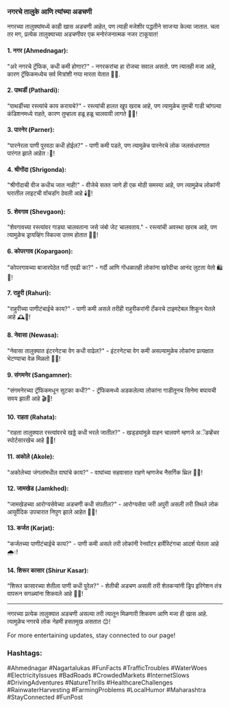 ### नगरचे तालुके आणि त्यांच्या अडचणी
नगरच्या तालुक्यांमध्ये काही खास अडचणी आहेत, पण त्याही मजेशीर पद्धतीने साजऱ्या केल्या जातात. चला तर मग, प्रत्येक तालुक्याच्या अडचणीवर एक मनोरंजनात्मक नजर टाकूयात!

#### 1. नगर (Ahmednagar):
"अरे नगरचे ट्रॅफिक, कधी कमी होणार?" - नगरकरांचा हा रोजचा सवाल असतो. पण त्यातही मजा आहे, कारण ट्रॅफिकमध्येच सर्व मित्रांशी गप्पा मारता येतात 🚗🛑.

#### 2. पाथर्डी (Pathardi):
"पाथर्डीच्या रस्त्यांचे काय करायचे?" - रस्त्यांची हालत खूप खराब आहे, पण त्यामुळेच तुमची गाडी चांगल्या कंडिशनमध्ये राहते, कारण तुम्हाला हळू हळू चालवावी लागते 🚙🔧!

#### 3. पारनेर (Parner):
"पारनेरला पाणी पुरवठा कधी होईल?" - पाणी कमी पडते, पण त्यामुळेच पारनेरचे लोक जलसंधारणात पारंगत झाले आहेत 💧🌿!

#### 4. श्रीगोंदा (Shrigonda):
"श्रीगोंदाची वीज कधीच जात नाही!" - वीजेचे सतत जाणे ही एक मोठी समस्या आहे, पण त्यामुळेच लोकांनी घरातील लाइटची वॉचडॉग ठेवली आहे 🕯️🔌!

#### 5. शेवगाव (Shevgaon):
"शेवगावच्या रस्त्यांवर गाड्या चालवताना जसे जंबो जेट चालवताय." - रस्त्यांची अवस्था खराब आहे, पण त्यामुळेच ड्रायव्हिंग स्किल्स उत्तम होतात 🚗🛫!

#### 6. कोपरगाव (Kopargaon):
"कोपरगावच्या बाजारपेठेत गर्दी एवढी का?" - गर्दी आणि गोंधळातही लोकांना खरेदीचा आनंद लुटता येतो 🛍️🤹!

#### 7. राहुरी (Rahuri):
"राहुरीच्या पाणीटंचाईचे काय?" - पाणी कमी असले तरीही राहुरीकरांनी टँकरचे टाइमटेबल शिकून घेतले आहे 🕰️🚰!

#### 8. नेवासा (Newasa):
"नेवासा तालुक्यात इंटरनेटचा वेग कधी वाढेल?" - इंटरनेटचा वेग कमी असल्यामुळेच लोकांना प्रत्यक्षात भेटण्याचा वेळ मिळतो 📶🕺!

#### 9. संगमनेर (Sangamner):
"संगमनेरच्या ट्रॅफिकमधून सुटका कधी?" - ट्रॅफिकमध्ये अडकलेल्या लोकांना गाडीतूनच सिनेमा बघायची सवय झाली आहे 🎬🚗!

#### 10. राहता (Rahata):
"राहता तालुक्यात रस्त्यांवरचे खड्डे कधी भरले जातील?" - खड्ड्यांमुळे वाहन चालवणे म्हणजे अॅडव्हेंचर स्पोर्टसारखेच आहे 🚙🎢!

#### 11. अकोले (Akole):
"अकोलेच्या जंगलांमधील वाघांचे काय?" - वाघांच्या सहवासात राहणे म्हणजेच नैसर्गिक थ्रिल 🐅🌲!

#### 12. जामखेड (Jamkhed):
"जामखेडच्या आरोग्यसेवेच्या अडचणी कधी संपतील?" - आरोग्यसेवा जरी अपुरी असली तरी तिथले लोक आयुर्वेदिक उपचारात निपुण झाले आहेत 🌿🏥!

#### 13. कर्जत (Karjat):
"कर्जतच्या पाणीटंचाईचे काय?" - पाणी कमी असले तरी लोकांनी रेनवॉटर हार्वेस्टिंगचा आदर्श घेतला आहे 🌧️💧!

#### 14. शिरूर कासार (Shirur Kasar):
"शिरूर कासारच्या शेतीला पाणी कधी पुरेल?" - शेतीची अडचण असली तरी शेतकऱ्यांनी ड्रिप इरिगेशन तंत्र वापरून सगळ्यांना शिकवले आहे 🚜💦!

---

नगरच्या प्रत्येक तालुक्यात अडचणी असल्या तरी त्यातून मिळणारी शिकवण आणि मजा ही खास आहे. त्यामुळेच नगरचे लोक नेहमी हसतमुख असतात 😊!

For more entertaining updates, stay connected to our page!

### Hashtags:
#Ahmednagar #Nagartalukas #FunFacts #TrafficTroubles #WaterWoes #ElectricityIssues #BadRoads #CrowdedMarkets #InternetSlows #DrivingAdventures #NatureThrills #HealthcareChallenges #RainwaterHarvesting #FarmingProblems #LocalHumor #Maharashtra #StayConnected #FunPost